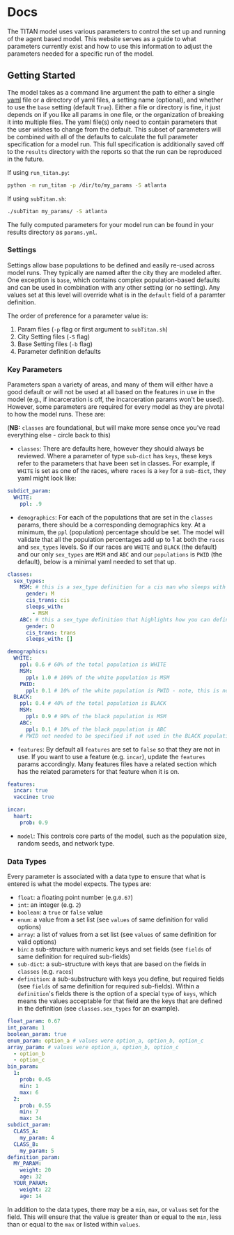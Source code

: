 # Docs

The TITAN model uses various parameters to control the set up and running of the agent based model.  This website serves as a guide to what parameters currently exist and how to use this information to adjust the parameters needed for a specific run of the model.

## Getting Started

The model takes as a command line argument the path to either a single [yaml](https://gettaurus.org/docs/YAMLTutorial/) file or a directory of yaml files, a setting name (optional), and whether to use the `base` setting (default `True`).  Either a file or directory is fine, it just depends on if you like all params in one file, or the organization of breaking it into multiple files.  The yaml file(s) only need to contain parameters that the user wishes to change from the default.  This subset of parameters will be combined with all of the defaults to calculate the full parameter specification for a model run.  This full specification is additionally saved off to the `results` directory with the reports so that the run can be reproduced in the future.

If using `run_titan.py`:
```bash
python -m run_titan -p /dir/to/my_params -S atlanta
```

If using `subTitan.sh`:
```bash
./subTitan my_params/ -S atlanta
```

The fully computed parameters for your model run can be found in your results directory as `params.yml`.

### Settings

Settings allow base populations to be defined and easily re-used across model runs.  They typically are named after the city they are modeled after.  One exception is `base`, which contains complex population-based defaults and can be used in combination with any other setting (or no setting). Any values set at this level will override what is in the `default` field of a paramter definition.

The order of preference for a parameter value is:

1. Param files (`-p` flag or first argument to `subTitan.sh`)
2. City Setting files (`-S` flag)
3. Base Setting files (`-b` flag)
4. Parameter definition defaults

### Key Parameters

Parameters span a variety of areas, and many of them will either have a good default or will not be used at all based on the features in use in the model (e.g., if incarceration is off, the incarceration params won't be used).  However, some parameters are required for every model as they are pivotal to how the model runs.  These are:

(**NB:** `classes` are foundational, but will make more sense once you've read everything else - circle back to this)
* `classes`: There are defaults here, however they should always be reviewed.  Where a parameter of type `sub-dict` has `keys`, these keys refer to the parameters that have been set in classes.  For example, if `WHITE` is set as one of the races, where `races` is a `key` for a `sub-dict`, they yaml might look like:

```yml
subdict_param:
  WHITE:
    ppl: .9
```

* `demographics`: For each of the populations that are set in the `classes` params, there should be a corresponding demographics key.  At a minimum, the `ppl` (population) percentage should be set. The model will validate that all the population percentages add up to 1 at both the `races` and `sex_types` levels.  So if our races are `WHITE` and `BLACK` (the default) and our only `sex_types` are `MSM` and `ABC` and our `populations` is `PWID` (the default), below is a minimal yaml needed to set that up.

```yml
classes:
  sex_types:
    MSM: # this is a sex_type definition for a cis man who sleeps with cis men
      gender: M
      cis_trans: cis
      sleeps_with:
        - MSM
    ABC: # this a sex_type definition that highlights how you can define a "new" sex_type with the params
      gender: O
      cis_trans: trans
      sleeps_with: []

demographics:
  WHITE:
    ppl: 0.6 # 60% of the total population is WHITE
    MSM:
      ppl: 1.0 # 100% of the white population is MSM
    PWID:
      ppl: 0.1 # 10% of the white population is PWID - note, this is not a sex type so is outside of the summing to 100% constraint
  BLACK:
    ppl: 0.4 # 40% of the total population is BLACK
    MSM:
      ppl: 0.9 # 90% of the black population is MSM
    ABC:
      ppl: 0.1 # 10% of the black population is ABC
    # PWID not needed to be specified if not used in the BLACK population as the default ppl is 0
```

* `features`: By default all `features` are set to `false` so that they are not in use.  If you want to use a feature (e.g. `incar`), update the `features` params accordingly.  Many features files have a related section which has the related parameters for that feature when it is on.

```yml
features:
  incar: true
  vaccine: true

incar:
  haart:
    prob: 0.9
```

* `model`: This controls core parts of the model, such as the population size, random seeds, and network type.

### Data Types

Every parameter is associated with a data type to ensure that what is entered is what the model expects.  The types are:

* `float`: a floating point number (e.g.`0.67`)
* `int`: an integer (e.g. `2`)
* `boolean`: a `true` or `false` value
* `enum`: a value from a set list (see `values` of same definition for valid options)
* `array`: a list of values from a set list (see `values` of same definition for valid options)
* `bin`: a sub-structure with numeric keys and set fields (see `fields` of same definition for required sub-fields)
* `sub-dict`: a sub-structure with keys that are based on the fields in `classes` (e.g. `races`)
* `definition`: a sub-substructure with keys you define, but required fields (see `fields` of same definition for required sub-fields). Within a `definition`'s fields there is the option of a special `type` of `keys`, which means the values acceptable for that field are the keys that are defined in the definition (see `classes.sex_types` for an example).

```yml
float_param: 0.67
int_param: 1
boolean_param: true
enum_param: option_a # values were option_a, option_b, option_c
array_param: # values were option_a, option_b, option_c
  - option_b
  - option_c
bin_param:
  1:
    prob: 0.45
    min: 1
    max: 6
  2:
    prob: 0.55
    min: 7
    max: 34
subdict_param:
  CLASS_A:
    my_param: 4
  CLASS_B:
    my_param: 5
definition_param:
  MY_PARAM:
    weight: 20
    age: 32
  YOUR_PARAM:
    weight: 22
    age: 14
```

In addition to the data types, there may be a `min`, `max`, or `values` set for the field.  This will ensure that the value is greater than or equal to the `min`, less than or equal to the `max` or listed within `values`.
